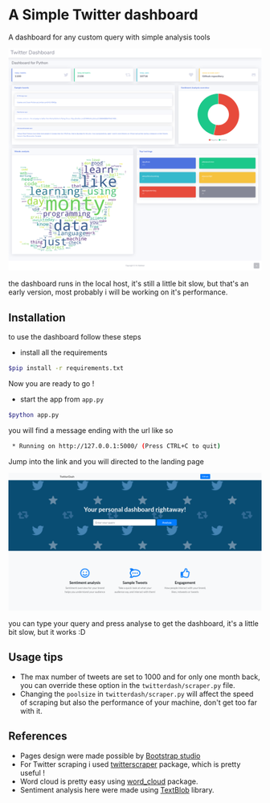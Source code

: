 # A Simple Twitter dashboard

A dashboard for any custom query with simple analysis tools

![dashboard](res/dash.png)

the dashboard runs in the local host, it's still a little bit slow, but that's an early version, most probably i will be working on it's performance.

## Installation

to use the dashboard follow these steps

* install all the requirements

```bash
$pip install -r requirements.txt
```

Now you are ready to go !

* start the app from `app.py`

```bash
$python app.py
```

you will find a message ending with the url like so

```bash
 * Running on http://127.0.0.1:5000/ (Press CTRL+C to quit)
```

Jump into the link and you will directed to the landing page

![landing](res/landing.png)

you can type your query and press analyse to get the dashboard, it's a little bit slow, but it works :D

## Usage tips

* The max number of tweets are set to 1000 and for only one month back, you can override these option in the `twitterdash/scraper.py` file.
* Changing the `poolsize` in `twitterdash/scraper.py` will affect the speed of scraping but also the performance of your machine, don't get too far with it.

## References

* Pages design were made possible by [Bootstrap studio](https://bootstrapstudio.io)
* For Twitter scraping i used [twitterscraper](https://github.com/taspinar/twitterscraper) package, which is pretty useful !
* Word cloud is pretty easy using [word_cloud](https://github.com/amueller/word_cloud) package.
* Sentiment analysis here were made using [TextBlob](https://github.com/sloria/textblob) library.
